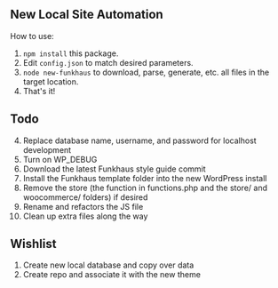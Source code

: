 ## New Local Site Automation
How to use:

1. `npm install` this package.
1. Edit `config.json` to match desired parameters.
1. `node new-funkhaus` to download, parse, generate, etc. all files in the target location.
1. That's it!

## Todo
4. Replace database name, username, and password for localhost development
5. Turn on WP_DEBUG
6. Download the latest Funkhaus style guide commit
7. Install the Funkhaus template folder into the new WordPress install
8. Remove the store (the function in functions.php and the store/ and woocommerce/ folders) if desired
9. Rename and refactors the JS file
10. Clean up extra files along the way

## Wishlist
1. Create new local database and copy over data
2. Create repo and associate it with the new theme